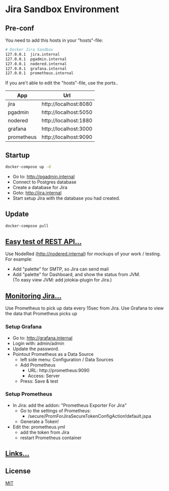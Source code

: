 # Jira Sandbox Environment

## Pre-conf
You need to add this hosts in your "hosts"-file:

```bash
# Docker Jira Sandbox
127.0.0.1  jira.internal
127.0.0.1  pgadmin.internal
127.0.0.1  nodered.internal
127.0.0.1  grafana.internal
127.0.0.1  prometheus.internal

```
If you are't able to edit the "hosts"-file, use the ports..  

App        | Url
-----------|----------------------  
jira       | http://localhost:8080
pgadmin    | http://localhost:5050
nodered    | http://localhost:1880
grafana    | http://localhost:3000
prometheus | http://localhost:9090

## Startup
````bash
docker-compose up -d
````
- Go to: http://pgadmin.internal
- Connect to Postgres database
- Create a database for Jira
- Goto: http://jira.internal
- Start setup Jira with the database you had created.

## Update
````bash
docker-compose pull
````


## [Easy test of REST API...](nodered.md)
Use NodeRed (http://nodered.internal) for mockups of your work / testing.  
For example:  
- Add "palette" for SMTP, so Jira can send mail  
- Add "palette" for Dashboard, and show the status from JVM.  
  (To easy view JVM: add jolokia-plugin for Jira.)

## [Monitoring Jira...](prometheus_grafana.md)
Use Prometheus to pick up data every 15sec from Jira.
Use Grafana to view the data that Prometheus picks up

### Setup Grafana
- Go to: http://grafana.internal
- Login with: admin/admin
- Update the password.
- Pointout Prometheus as a Data Source
  - left side menu: Configuration / Data Sources
  - Add Prometheus
    - URL: http://prometheus:9090
    - Access: Server
  - Press: Save & test
  
### Setup Prometheus
- In Jira: add the addon: "Prometheus Exporter For Jira"
  - Go to the settings of Prometheus:
    - /secure/PromForJiraSecureTokenConfigAction!default.jspa
  - Generate a Token!
- Edit the: prometheus.yml
  - add the token from Jira
  - restart Prometheus container
  

## [Links...](links.md)


## License  
[MIT](https://choosealicense.com/licenses/mit/)
